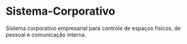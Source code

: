 # Sistema-Corporativo
Sistema corporativo empresarial para controle de espaços físicos, de pessoal e comunicação interna.
